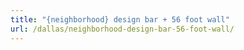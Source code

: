 ```yaml
---
title: "{neighborhood} design bar + 56 foot wall"
url: /dallas/neighborhood-design-bar-56-foot-wall/
---
```

